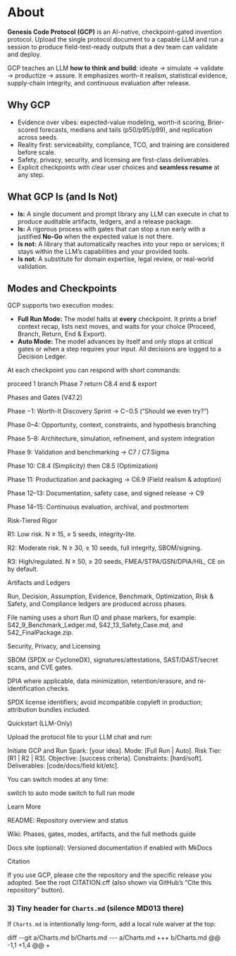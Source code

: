 # About

<!-- markdownlint-disable MD013 -->
**Genesis Code Protocol (GCP)** is an AI-native, checkpoint-gated invention protocol.
Upload the single protocol document to a capable LLM and run a session to produce
field-test-ready outputs that a dev team can validate and deploy.

GCP teaches an LLM **how to think and build**: ideate → simulate → validate → productize
→ assure. It emphasizes worth-it realism, statistical evidence, supply-chain integrity,
and continuous evaluation after release.

## Why GCP

- Evidence over vibes: expected-value modeling, worth-it scoring, Brier-scored forecasts,
  medians and tails (p50/p95/p99), and replication across seeds.
- Reality first: serviceability, compliance, TCO, and training are considered before scale.
- Safety, privacy, security, and licensing are first-class deliverables.
- Explicit checkpoints with clear user choices and **seamless resume** at any step.

## What GCP Is (and Is Not)

- **Is:** A single document and prompt library any LLM can execute in chat to produce
  auditable artifacts, ledgers, and a release package.
- **Is:** A rigorous process with gates that can stop a run early with a justified **No-Go**
  when the expected value is not there.
- **Is not:** A library that automatically reaches into your repo or services; it stays
  within the LLM’s capabilities and your provided tools.
- **Is not:** A substitute for domain expertise, legal review, or real-world validation.

## Modes and Checkpoints

GCP supports two execution modes:

- **Full Run Mode:** The model halts at **every** checkpoint. It prints a brief context
  recap, lists next moves, and waits for your choice (Proceed, Branch, Return, End & Export).
- **Auto Mode:** The model advances by itself and only stops at critical gates or when a step
  requires your input. All decisions are logged to a Decision Ledger.

At each checkpoint you can respond with short commands:

proceed 1
branch Phase 7
return C8.4
end & export

Phases and Gates (V47.2)

Phase −1: Worth-It Discovery Sprint → C−0.5 (“Should we even try?”)

Phase 0–4: Opportunity, context, constraints, and hypothesis branching

Phase 5–8: Architecture, simulation, refinement, and system integration

Phase 9: Validation and benchmarking → C7 / C7.Sigma

Phase 10: C8.4 (Simplicity) then C8.5 (Optimization)

Phase 11: Productization and packaging → C6.9 (Field realism & adoption)

Phase 12–13: Documentation, safety case, and signed release → C9

Phase 14–15: Continuous evaluation, archival, and postmortem

Risk-Tiered Rigor

R1: Low risk. N ≥ 15, ≥ 5 seeds, integrity-lite.

R2: Moderate risk. N ≥ 30, ≥ 10 seeds, full integrity, SBOM/signing.

R3: High/regulated. N ≥ 50, ≥ 20 seeds, FMEA/STPA/GSN/DPIA/HIL, CE on by default.

Artifacts and Ledgers

Run, Decision, Assumption, Evidence, Benchmark, Optimization, Risk & Safety, and
Compliance ledgers are produced across phases.

File naming uses a short Run ID and phase markers, for example:
S42_9_Benchmark_Ledger.md, S42_13_Safety_Case.md, and S42_FinalPackage.zip.

Security, Privacy, and Licensing

SBOM (SPDX or CycloneDX), signatures/attestations, SAST/DAST/secret scans, and CVE gates.

DPIA where applicable, data minimization, retention/erasure, and re-identification checks.

SPDX license identifiers; avoid incompatible copyleft in production; attribution bundles
included.

Quickstart (LLM-Only)

Upload the protocol file to your LLM chat and run:

Initiate GCP and Run Spark: [your idea].
Mode: [Full Run | Auto].
Risk Tier: [R1 | R2 | R3].
Objective: [success criteria].
Constraints: [hard/soft].
Deliverables: [code/docs/field kit/etc].

You can switch modes at any time:

switch to auto mode
switch to full run mode

Learn More

README: Repository overview and status

Wiki: Phases, gates, modes, artifacts, and the full methods guide

Docs site (optional): Versioned documentation if enabled with MkDocs

Citation

If you use GCP, please cite the repository and the specific release you adopted.
See the root CITATION.cff (also shown via GitHub’s “Cite this repository” button).

### 3) Tiny header for `Charts.md` (silence MD013 there)

If `Charts.md` is intentionally long-form, add a local rule waiver at the top:

diff --git a/Charts.md b/Charts.md
--- a/Charts.md
+++ b/Charts.md
@@ -1,1 +1,4 @@
+<!-- markdownlint-enable MD013 -->
